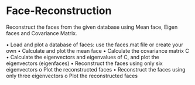 # Face-Reconstruction
Reconstruct the faces from the given database using Mean face, Eigen faces and Covariance Matrix.


• Load and plot a database of faces: use the faces.mat file or create your own
• Calculate and plot the mean face
• Calculate the covariance matrix C
• Calculate the eigenvectors and eigenvalues of C, and plot the eigenvectors (eigenfaces)
• Reconstruct the faces using only six eigenvectors
  o Plot the reconstructed faces
• Reconstruct the faces using only three eigenvectors
  o Plot the reconstructed faces
